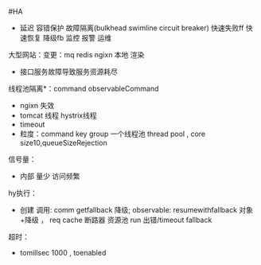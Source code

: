 #HA

- 延迟 容错保护 故障隔离(bulkhead swimline circuit breaker) 快速失败ff 快速恢复 降级fb 监控 报警 运维

大型网站：变更：mq  redis  ngixn  本地  渲染

- 接口服务故障导致服务资源耗尽

线程池隔离*：command    observableCommand   

- ngixn 失效  
- tomcat 线程 hystrix线程  
- timeout 
- 粒度：command key group  一个线程池 thread pool  , core size10,queueSizeRejection

信号量：

- 内部  量少 访问频繁

hy执行：

- 创建 调用:  comm getfallback 降级; observable: resumewithfallback 对象+降级   ，  req cache 断路器 资源池 run 出错/timeout      fallback

超时：

- tomillsec  1000 ,  toenabled
